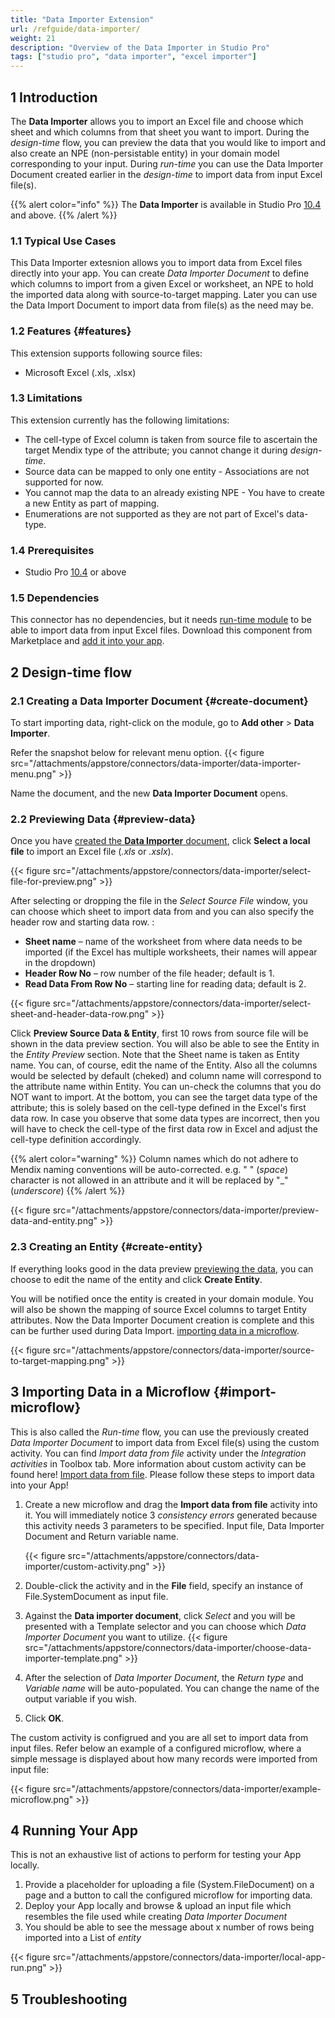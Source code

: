 ```yaml
---
title: "Data Importer Extension"
url: /refguide/data-importer/
weight: 21
description: "Overview of the Data Importer in Studio Pro"
tags: ["studio pro", "data importer", "excel importer"]
---
```


## 1 Introduction

The **Data Importer** allows you to import an Excel file and choose which sheet and which columns from that sheet you want to import. During the *design-time* flow, you can preview the data that you would like to import and also create an NPE (non-persistable entity) in your domain model corresponding to your input. During *run-time* you can use the Data Importer Document created earlier in the *design-time* to import data from input Excel file(s).

{{% alert color="info" %}}
The **Data Importer** is available in Studio Pro [10.4](/releasenotes/studio-pro/10.4/) and above.
{{% /alert %}}

### 1.1 Typical Use Cases

This Data Importer extesnion allows you to import data from Excel files directly into your app. You can create *Data Importer Document* to define which columns to import from a given Excel or worksheet, an NPE to hold the imported data along with source-to-target mapping. Later you can use the Data Import Document to import data from file(s) as the need may be.

### 1.2 Features {#features}

This extension supports following source files:

* Microsoft Excel (.xls, .xlsx)


### 1.3 Limitations

This extension currently has the following limitations:

* The cell-type of Excel column is taken from source file to ascertain the target Mendix type of the attribute; you cannot change it during *design-time*.
* Source data can be mapped to only one entity - Associations are not supported for now.
* You cannot map the data to an already existing NPE - You have to create a new Entity as part of mapping.
* Enumerations are not supported as they are not part of Excel's data-type.

### 1.4 Prerequisites

* Studio Pro [10.4](/releasenotes/studio-pro/10.4/) or above


### 1.5  Dependencies

This connector has no dependencies, but it needs [run-time module](https://marketplace.mendix.com/link/component/219833) to be able to import data from input Excel files. Download this component from Marketplace and [add it into your app](/appstore/general/app-store-content/#install).

## 2 Design-time flow

### 2.1 Creating a Data Importer Document {#create-document}

To start importing data, right-click on the module, go to **Add other** > **Data Importer**.

Refer the snapshot below for relevant menu option.
{{< figure src="/attachments/appstore/connectors/data-importer/data-importer-menu.png" >}}

Name the document, and the new **Data Importer Document** opens. 

### 2.2 Previewing Data {#preview-data}

Once you have [created the **Data Importer** document](#create-document), click **Select a local file** to import an Excel file (*.xls* or *.xslx*).

{{< figure src="/attachments/appstore/connectors/data-importer/select-file-for-preview.png" >}}

After selecting or dropping the file in the *Select Source File* window, you can choose which sheet to import data from and you can also specify the header row and starting data row. :

* **Sheet name** – name of the worksheet from where data needs to be imported (if the Excel has multiple worksheets, their names will appear in the dropdown)
* **Header Row No** – row number of the file header; default is 1.
* **Read Data From Row No** – starting line for reading data; default is 2.

{{< figure src="/attachments/appstore/connectors/data-importer/select-sheet-and-header-data-row.png" >}}

Click **Preview Source Data & Entity**, first 10 rows from source file will be shown in the data preview section. You will also be able to see the Entity in the *Entity Preview* section. Note that the Sheet name is taken as Entity name. You can, of course, edit the name of the Entity. Also all the columns would be selected by default (cheked) and column name will correspond to the attribute name within Entity. You can un-check the columns that you do NOT want to import. At the bottom, you can see the target data type of the attribute; this is solely based on the cell-type defined in the Excel's first data row. In case you observe that some data types are incorrect, then you will have to check the cell-type of the first data row in Excel and adjust the cell-type definition accordingly.

{{% alert color="warning" %}} Column names which do not adhere to Mendix naming conventions will be auto-corrected. e.g. " " (*space*) character is not allowed in an attribute and it will be replaced by "_" (*underscore*) {{% /alert %}}

{{< figure src="/attachments/appstore/connectors/data-importer/preview-data-and-entity.png" >}}

### 2.3 Creating an Entity {#create-entity}

If everything looks good in the data preview [previewing the data](#preview-data), you can choose to edit the name of the entity and click **Create Entity**. 

You will be notified once the entity is created in your domain module. You will also be shown the mapping of source Excel columns to target Entity attributes. Now the Data Importer Document creation is complete and this can be further used during Data Import. [importing data in a microflow](#import-microflow).

{{< figure src="/attachments/appstore/connectors/data-importer/source-to-target-mapping.png" >}}

## 3 Importing Data in a Microflow {#import-microflow}

This is also called the *Run-time* flow, you can use the previously created *Data Importer Document* to import data from Excel file(s) using the custom activity. You can find *Import data from file* activity under the *Integration activities* in Toolbox tab. More information about custom activity can be found here! [Import data from file](/refguide/data-importer-activity/). Please follow these steps to import data into your App!

1. Create a new microflow and drag the **Import data from file** activity into it. You will immediately notice 3 *consistency errors* generated because this activity needs 3 parameters to be specified. Input file, Data Importer Document and Return variable name.

   {{< figure src="/attachments/appstore/connectors/data-importer/custom-activity.png" >}}
   
3. Double-click the activity and in the **File** field, specify an instance of File.SystemDocument as input file.
4. Against the **Data importer document**, click *Select* and you will be presented with a Template selector and you can choose which *Data Importer Document* you want to utilize.
  {{< figure src="/attachments/appstore/connectors/data-importer/choose-data-importer-template.png" >}}

6. After the selection of *Data Importer Document*, the *Return type* and *Variable name* will be auto-populated. You can change the name  of the output variable if you wish.
7. Click **OK**.

The custom activity is configrued and you are all set to import data from input files. Refer below an example of a configured microflow, where a simple message is displayed about how many records were imported from input file:

{{< figure src="/attachments/appstore/connectors/data-importer/example-microflow.png" >}}

## 4 Running Your App

This is not an exhaustive list of actions to perform for testing your App locally.
1. Provide a placeholder for uploading a file (System.FileDocument) on a page and a button to call the configured microflow for importing data. 
2. Deploy your App locally and browse & upload an input file which resembles the file used while creating *Data Importer Document*
3. You should be able to see the message about x number of rows being imported into a List of *entity*

{{< figure src="/attachments/appstore/connectors/data-importer/local-app-run.png" >}}

## 5 Troubleshooting 

